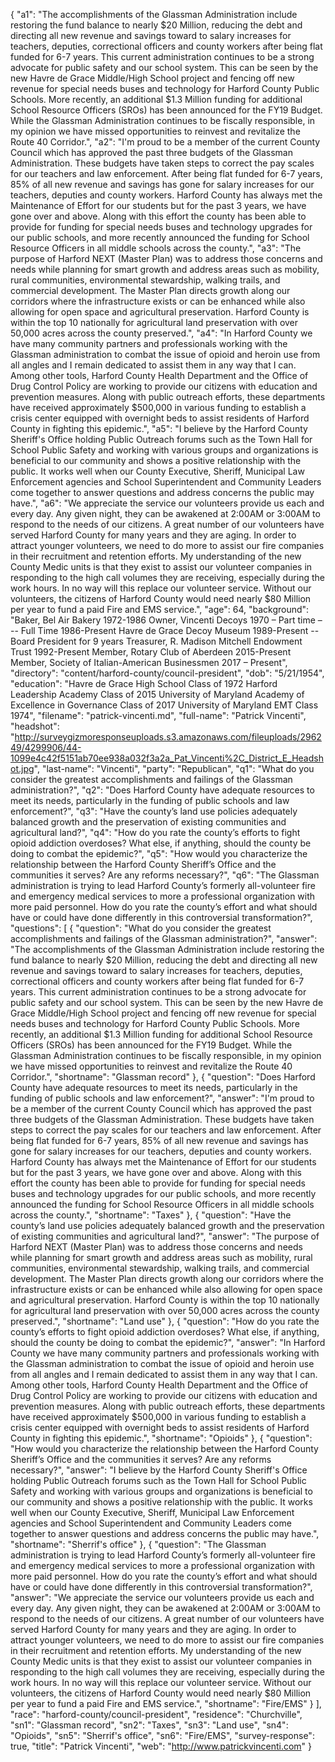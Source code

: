 {
  "a1": "The accomplishments of the Glassman Administration include restoring the fund balance to nearly $20 Million, reducing the debt and directing all new revenue and savings toward to salary increases for teachers, deputies, correctional officers and county workers after being flat funded for 6-7 years.  This current administration continues to be a strong advocate for public safety and our school system. This can be seen by the new Havre de Grace Middle/High School project and fencing off new revenue for special needs buses and technology for Harford County Public Schools. More recently, an additional $1.3 Million funding for additional School Resource Officers (SROs) has been announced for the FY19 Budget.  While the Glassman Administration continues to be fiscally responsible, in my opinion we have missed opportunities to reinvest and revitalize the Route 40 Corridor.",
  "a2": "I'm proud to be a member of the current County Council which has approved the past three budgets of the Glassman Administration. These budgets have taken steps to correct the pay scales for our teachers and law enforcement. After being flat funded for 6-7 years, 85% of all new revenue and savings has gone for salary increases for our teachers, deputies and county workers.  Harford County has always met the Maintenance of Effort for our students but for the past 3 years, we have gone over and above. Along with this effort the county has been able to provide for funding for special needs buses and technology upgrades for our public schools, and more recently announced the funding for School Resource Officers in all middle schools across the county.",
  "a3": "The purpose of Harford NEXT (Master Plan) was to address those concerns and needs while planning for smart growth and address areas such as mobility, rural communities, environmental stewardship, walking trails, and commercial development.  The Master Plan directs growth along our corridors where the infrastructure exists or can be enhanced while also allowing for open space and agricultural preservation. Harford County is within the top 10 nationally for agricultural land preservation with over 50,000 acres across the county preserved.",
  "a4": "In Harford County we have many community partners and professionals working with the Glassman administration to combat the issue of opioid and heroin use from all angles and I remain dedicated to assist them in any way that I can. Among other tools, Harford County Health Department and the Office of Drug Control Policy are working to provide our citizens with education and prevention measures. Along with public outreach efforts, these departments have received approximately $500,000 in various funding to establish a crisis center equipped with overnight beds to assist residents of Harford County in fighting this epidemic.",
  "a5": "I believe by the Harford County Sheriff's Office holding Public Outreach forums such as the Town Hall for School Public Safety and working with various groups and organizations is beneficial to our community and shows a positive relationship with the public. It works well when our County Executive, Sheriff, Municipal Law Enforcement agencies and School Superintendent and Community Leaders come together to answer questions and address concerns the public may have.",
  "a6": "We appreciate the service our volunteers provide us each and every day. Any given night, they can be awakened at 2:00AM or 3:00AM to respond to the needs of our citizens. A great number of our volunteers have served Harford County for many years and they are aging.  In order to attract younger volunteers, we need to do more to assist our fire companies in their recruitment and retention efforts.  My understanding of the new County Medic units is that they exist to assist our volunteer companies in responding to the high call volumes they are receiving, especially during the work hours. In no way will this replace our volunteer service. Without our volunteers, the citizens of Harford County would need nearly $80 Million per year to fund a paid Fire and EMS service.",
  "age": 64,
  "background": "Baker, Bel Air Bakery 1972-1986 Owner, Vincenti Decoys 1970 – Part time – -- Full Time 1986-Present Havre de Grace Decoy Museum 1989-Present  --Board President for 9 years Treasurer, R. Madison Mitchell Endowment Trust 1992-Present Member, Rotary Club of Aberdeen 2015-Present Member, Society of Italian-American Businessmen 2017 – Present",
  "directory": "content/harford-county/council-president",
  "dob": "5/21/1954",
  "education": "Havre de Grace High School Class of 1972 Harford Leadership Academy Class of 2015 University of Maryland Academy of Excellence in Governance Class of 2017 University of Maryland EMT Class 1974",
  "filename": "patrick-vincenti.md",
  "full-name": "Patrick Vincenti",
  "headshot": "http://surveygizmoresponseuploads.s3.amazonaws.com/fileuploads/296249/4299906/44-1099e4c42f5151ab70ee938a032f3a2a_Pat_Vincenti%2C_District_E_Headshot.jpg",
  "last-name": "Vincenti",
  "party": "Republican",
  "q1": "What do you consider the greatest accomplishments and failings of the Glassman administration?",
  "q2": "Does Harford County have adequate resources to meet its needs, particularly in the funding of public schools and law enforcement?",
  "q3": "Have the county’s land use policies adequately balanced growth and the preservation of existing communities and agricultural land?",
  "q4": "How do you rate the county’s efforts to fight opioid addiction overdoses? What else, if anything, should the county be doing to combat the epidemic?",
  "q5": "How would you characterize the relationship between the Harford County Sheriff’s Office and the communities it serves? Are any reforms necessary?",
  "q6": "The Glassman administration is trying to lead Harford County’s formerly all-volunteer fire and emergency medical services to more a professional organization with more paid personnel. How do you rate the county’s effort and what should have or could have done differently in this controversial transformation?",
  "questions": [
    {
      "question": "What do you consider the greatest accomplishments and failings of the Glassman administration?",
      "answer": "The accomplishments of the Glassman Administration include restoring the fund balance to nearly $20 Million, reducing the debt and directing all new revenue and savings toward to salary increases for teachers, deputies, correctional officers and county workers after being flat funded for 6-7 years.  This current administration continues to be a strong advocate for public safety and our school system. This can be seen by the new Havre de Grace Middle/High School project and fencing off new revenue for special needs buses and technology for Harford County Public Schools. More recently, an additional $1.3 Million funding for additional School Resource Officers (SROs) has been announced for the FY19 Budget.  While the Glassman Administration continues to be fiscally responsible, in my opinion we have missed opportunities to reinvest and revitalize the Route 40 Corridor.",
      "shortname": "Glassman record"
    },
    {
      "question": "Does Harford County have adequate resources to meet its needs, particularly in the funding of public schools and law enforcement?",
      "answer": "I'm proud to be a member of the current County Council which has approved the past three budgets of the Glassman Administration. These budgets have taken steps to correct the pay scales for our teachers and law enforcement. After being flat funded for 6-7 years, 85% of all new revenue and savings has gone for salary increases for our teachers, deputies and county workers.  Harford County has always met the Maintenance of Effort for our students but for the past 3 years, we have gone over and above. Along with this effort the county has been able to provide for funding for special needs buses and technology upgrades for our public schools, and more recently announced the funding for School Resource Officers in all middle schools across the county.",
      "shortname": "Taxes"
    },
    {
      "question": "Have the county’s land use policies adequately balanced growth and the preservation of existing communities and agricultural land?",
      "answer": "The purpose of Harford NEXT (Master Plan) was to address those concerns and needs while planning for smart growth and address areas such as mobility, rural communities, environmental stewardship, walking trails, and commercial development.  The Master Plan directs growth along our corridors where the infrastructure exists or can be enhanced while also allowing for open space and agricultural preservation. Harford County is within the top 10 nationally for agricultural land preservation with over 50,000 acres across the county preserved.",
      "shortname": "Land use"
    },
    {
      "question": "How do you rate the county’s efforts to fight opioid addiction overdoses? What else, if anything, should the county be doing to combat the epidemic?",
      "answer": "In Harford County we have many community partners and professionals working with the Glassman administration to combat the issue of opioid and heroin use from all angles and I remain dedicated to assist them in any way that I can. Among other tools, Harford County Health Department and the Office of Drug Control Policy are working to provide our citizens with education and prevention measures. Along with public outreach efforts, these departments have received approximately $500,000 in various funding to establish a crisis center equipped with overnight beds to assist residents of Harford County in fighting this epidemic.",
      "shortname": "Opioids"
    },
    {
      "question": "How would you characterize the relationship between the Harford County Sheriff’s Office and the communities it serves? Are any reforms necessary?",
      "answer": "I believe by the Harford County Sheriff's Office holding Public Outreach forums such as the Town Hall for School Public Safety and working with various groups and organizations is beneficial to our community and shows a positive relationship with the public. It works well when our County Executive, Sheriff, Municipal Law Enforcement agencies and School Superintendent and Community Leaders come together to answer questions and address concerns the public may have.",
      "shortname": "Sherrif's office"
    },
    {
      "question": "The Glassman administration is trying to lead Harford County’s formerly all-volunteer fire and emergency medical services to more a professional organization with more paid personnel. How do you rate the county’s effort and what should have or could have done differently in this controversial transformation?",
      "answer": "We appreciate the service our volunteers provide us each and every day. Any given night, they can be awakened at 2:00AM or 3:00AM to respond to the needs of our citizens. A great number of our volunteers have served Harford County for many years and they are aging.  In order to attract younger volunteers, we need to do more to assist our fire companies in their recruitment and retention efforts.  My understanding of the new County Medic units is that they exist to assist our volunteer companies in responding to the high call volumes they are receiving, especially during the work hours. In no way will this replace our volunteer service. Without our volunteers, the citizens of Harford County would need nearly $80 Million per year to fund a paid Fire and EMS service.",
      "shortname": "Fire/EMS"
    }
  ],
  "race": "harford-county/council-president",
  "residence": "Churchville",
  "sn1": "Glassman record",
  "sn2": "Taxes",
  "sn3": "Land use",
  "sn4": "Opioids",
  "sn5": "Sherrif's office",
  "sn6": "Fire/EMS",
  "survey-response": true,
  "title": "Patrick Vincenti",
  "web": "http://www.patrickvincenti.com"
}
